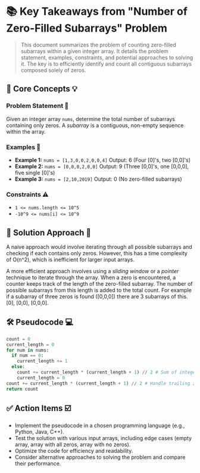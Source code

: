 # 📚 Key Takeaways from "Number of Zero-Filled Subarrays" Problem

> This document summarizes the problem of counting zero-filled subarrays within a given integer array.  It details the problem statement, examples, constraints, and potential approaches to solving it.  The key is to efficiently identify and count all contiguous subarrays composed solely of zeros.

## 🧠 Core Concepts 💡

### Problem Statement 🎯

Given an integer array `nums`, determine the total number of subarrays containing only zeros. A *subarray* is a contiguous, non-empty sequence within the array.

### Examples 🤔

* **Example 1:** `nums = [1,3,0,0,2,0,0,4]`  Output: 6 (Four [0]'s, two [0,0]'s)
* **Example 2:** `nums = [0,0,0,2,0,0]` Output: 9 (Three [0,0]'s, one [0,0,0], five single [0]'s)
* **Example 3:** `nums = [2,10,2019]` Output: 0 (No zero-filled subarrays)


### Constraints ⚠️

* `1 <= nums.length <= 10^5`
* `-10^9 <= nums[i] <= 10^9`


## 🧮 Solution Approach 🧮

A naive approach would involve iterating through all possible subarrays and checking if each contains only zeros. However, this has a time complexity of O(n^2), which is inefficient for larger input arrays.

A more efficient approach involves using a *sliding window* or a *pointer* technique to iterate through the array.  When a zero is encountered, a counter keeps track of the length of the zero-filled subarray.  The number of possible subarrays from this length is added to the total count. For example if a subarray of three zeros is found ([0,0,0]) there are 3 subarrays of this. [0], [0,0], [0,0,0].


## 🛠️  Pseudocode  💻

```python
count = 0
current_length = 0
for num in nums:
  if num == 0:
    current_length += 1
  else:
    count += current_length * (current_length + 1) // 2 # Sum of integers from 1 to current_length
    current_length = 0
count += current_length * (current_length + 1) // 2 # Handle trailing zeros
return count
```

## ✅ Action Items ☑️

* Implement the pseudocode in a chosen programming language (e.g., Python, Java, C++).
* Test the solution with various input arrays, including edge cases (empty array, array with all zeros, array with no zeros).
* Optimize the code for efficiency and readability.
* Consider alternative approaches to solving the problem and compare their performance.
